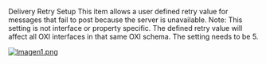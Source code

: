 Delivery Retry Setup
This item allows a user defined retry value for messages that fail to post because the server is unavailable.
Note: This setting is not interface or property specific. The defined retry value will affect all OXI interfaces in that same OXI schema. The setting needs to be 5.

[![Imagen1.png](https://i.postimg.cc/PfFV2FTm/Imagen1.png)](https://postimg.cc/F13xKpfR)
